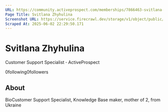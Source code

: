 ```yaml
---
URL: https://community.activeprospect.com/memberships/7866463-svitlana-zhyhulina
Page Title: Svitlana Zhyhulina
Screenshot URL: https://service.firecrawl.dev/storage/v1/object/public/media/screenshot-5779952b-9e41-48df-9f63-93af48e2d18d.png
Scraped At: 2025-06-02 22:29:50.171
---
```



# Svitlana Zhyhulina

Customer Support Specialist **·** ActiveProspect

0following0followers

## About

BioCustomer Support Specialist, Knowledge Base maker, mother of 2, from Ukraine
